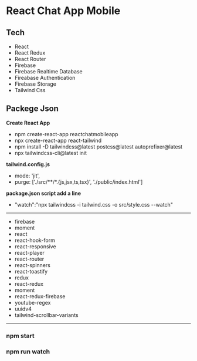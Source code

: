 # React Chat App Mobile

## Tech

* React
* React Redux
* React Router
* Firebase
* Firebase Realtime Database
* Fireabase Authentication
* Firebase Storage
* Tailwind Css

## Packege Json

**Create React App**

* npm create-react-app reactchatmobileapp
* npx create-react-app react-tailwind
* npm install -D tailwindcss@latest postcss@latest autoprefixer@latest
* npx tailwindcss-cli@latest init

**tailwind.config.js**

* mode: 'jit', 
* purge: ['./src/**/*.{js,jsx,ts,tsx}', './public/index.html']

**package.json script add a line**

* "watch":"npx tailwindcss -i tailwind.css -o src/style.css --watch"

---

* firebase
* moment
* react
* react-hook-form
* react-responsive
* react-player
* react-router
* react-spinners
* react-toastify
* redux
* react-redux
* moment
* react-redux-firebase
* youtube-regex
* uuidv4
* tailwind-scrollbar-variants

---

### npm start
### npm run watch
